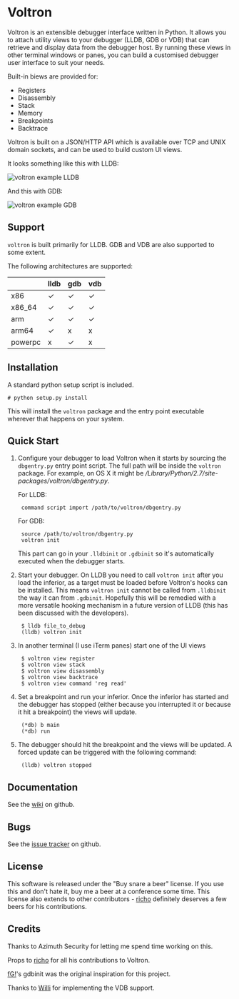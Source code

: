 Voltron
=======

Voltron is an extensible debugger interface written in Python. It allows you to attach utility views to your debugger (LLDB, GDB or VDB) that can retrieve and display data from the debugger host. By running these views in other terminal windows or panes, you can build a customised debugger user interface to suit your needs.

Built-in biews are provided for:

- Registers
- Disassembly
- Stack
- Memory
- Breakpoints
- Backtrace

Voltron is built on a JSON/HTTP API which is available over TCP and UNIX domain sockets, and can be used to build custom UI views.

It looks something like this with LLDB:

![voltron example LLDB](http://i.imgur.com/p3XcagJ.png)

And this with GDB:

![voltron example GDB](http://i.imgur.com/JHq1zgG.png)


Support
-------

`voltron` is built primarily for LLDB. GDB and VDB are also supported to some extent.

The following architectures are supported:

|         | lldb | gdb | vdb |
|---------|------|-----|-----|
| x86     | ✓    | ✓   | ✓   |
| x86_64  | ✓    | ✓   | ✓   |
| arm     | ✓    | ✓   | ✓   |
| arm64   | ✓    | x   | x   |
| powerpc | x    | ✓   | x   |

Installation
------------

A standard python setup script is included.

    # python setup.py install

This will install the `voltron` package and the entry point executable wherever that happens on your system.

Quick Start
-----------

1. Configure your debugger to load Voltron when it starts by sourcing the `dbgentry.py` entry point script. The full path will be inside the `voltron` package. For example, on OS X it might be */Library/Python/2.7/site-packages/voltron/dbgentry.py*.

    For LLDB:

        command script import /path/to/voltron/dbgentry.py

    For GDB:

        source /path/to/voltron/dbgentry.py
        voltron init

    This part can go in your `.lldbinit` or `.gdbinit` so it's automatically executed when the debugger starts.

2. Start your debugger. On LLDB you need to call `voltron init` after you load the inferior, as a target must be loaded before Voltron's hooks can be installed. This means `voltron init` cannot be called from `.lldbinit` the way it can from `.gdbinit`. Hopefully this will be remedied with a more versatile hooking mechanism in a future version of LLDB (this has been discussed with the developers).

        $ lldb file_to_debug
        (lldb) voltron init

3. In another terminal (I use iTerm panes) start one of the UI views

        $ voltron view register
        $ voltron view stack
        $ voltron view disassembly
        $ voltron view backtrace
        $ voltron view command 'reg read'

4. Set a breakpoint and run your inferior. Once the inferior has started and the debugger has stopped (either because you interrupted it or because it hit a breakpoint) the views will update.

        (*db) b main
        (*db) run

5. The debugger should hit the breakpoint and the views will be updated. A forced update can be triggered with the following command:

        (lldb) voltron stopped

Documentation
-------------

See the [wiki](https://github.com/snare/voltron/wiki) on github.

Bugs
----

See the [issue tracker](https://github.com/snare/voltron/issues) on github.

License
-------

This software is released under the "Buy snare a beer" license. If you use this and don't hate it, buy me a beer at a conference some time. This license also extends to other contributors - [richo](http://github.com/richo) definitely deserves a few beers for his contributions.

Credits
-------

Thanks to Azimuth Security for letting me spend time working on this.

Props to [richo](http://github.com/richo) for all his contributions to Voltron.

[fG!](http://github.com/gdbinit)'s gdbinit was the original inspiration for this project.

Thanks to [Willi](http://github.com/williballenthin) for implementing the VDB support.
